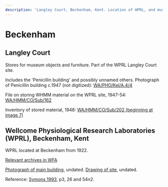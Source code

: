 ```yaml
---
description: 'Langley Court, Beckenham, Kent. Location of WPRL, and museum store.'
---
```


# Beckenham

## Langley Court

Stores for museum objects and furniture. Part of the WPRL Langley Court site.

Includes the 'Penicillin building' and possibly unnamed others. Photograph of Penicillin building c.1947 \(not digitized\): [WA/PHO/Kel/A.4/4](https://wellcomecollection.org/works/mu2bfya3)

File on storing WHMM material on the WPRL site, 1947-54: [WA/HMM/CO/Sub/162](https://wellcomecollection.org/works/wqzyww58)

Inventory of stored material, 1948: [WA/HMM/CO/Sub/202 \(beginning at image 7\)](https://wellcomecollection.org/works/v67h5jjg/items?canvas=7&langCode=false)

## Wellcome Physiological Research Laboratories \(WPRL\), Beckenham, Kent

WPRL located at Beckenham from 1922.

[Relevant archives in WFA](https://wellcomecollection.org/works?query=Langley+Court&workType=h)

[Photograph of main building](https://wellcomecollection.org/works/n9vpm47t), undated. [Drawing of site](https://wellcomecollection.org/works/vgjeyu45), undated.

Reference: [Symons 1993](https://archive.org/details/Symons1993/page/n55/mode/2up?q=Beckenham), p3, 26 and 54n2.

